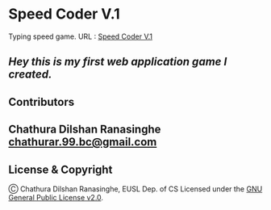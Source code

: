 # Speed Coder V.1

Typing speed game.
URL : [Speed Coder V.1](https://chatdil0.github.io/speed-coder/index.html)

*Hey this is my first web application game I created.*
---
## Contributors

Chathura Dilshan Ranasinghe <chathurar.99.bc@gmail.com>
---
## License & Copyright

Ⓒ Chathura Dilshan Ranasinghe, EUSL Dep. of CS
Licensed under the [GNU General Public License v2.0](https://github.com/ChatDil0/speed-coder/blob/main/LICENSE). 
